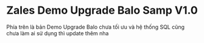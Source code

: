 # Zales Demo Upgrade Balo Samp V1.0 
Phía trên là bản Demo Upgrade Balo chưa tối ưu và hệ thống SQL cũng chưa làm ai sử dụng thì update thêm nha 
